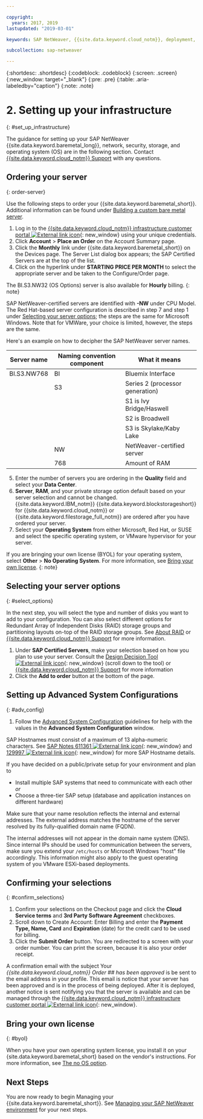 ```yaml
---

copyright:
  years: 2017, 2019
lastupdated: "2019-03-01"

keywords: SAP NetWeaver, {{site.data.keyword.cloud_notm}}, deployment, BYOL

subcollection: sap-netweaver

---
```


{:shortdesc: .shortdesc}
{:codeblock: .codeblock}
{:screen: .screen}
{:new_window: target="_blank"}
{:pre: .pre}
{:table: .aria-labeledby="caption"}
{:note: .note}

# 2. Setting up your infrastructure
{: #set_up_infrastructure}

The guidance for setting up your SAP NetWeaver {{site.data.keyword.baremetal_long}}, network, security, storage, and operating system (OS) are in the following section. Contact [{{site.data.keyword.cloud_notm}} Support](/docs/get-support?topic=get-support-getting-customer-support#getting-customer-support) with any questions.

## Ordering your server
{: order-server}

Use the following steps to order your {{site.data.keyword.baremetal_short}}. Additional information can be found under [Building a custom bare metal server](/docs/bare-metal?topic=bare-metal-ordering-baremetal-server#ordering-baremetal-server).

1. Log in to the [{{site.data.keyword.cloud_notm}} infrastructure customer portal ![External link icon](../../icons/launch-glyph.svg "External link icon")](https://control.softlayer.com){: new_window} using your unique credentials.
2. Click **Account** > **Place an Order** on the Account Summary page.
3. Click the **Monthly** link under {{site.data.keyword.baremetal_short}} on the Devices page. The Server List dialog box appears; the SAP Certified Servers are at the top of the list.
4. Click on the hyperlink under **STARTING PRICE PER MONTH** to select the appropriate server and be taken to the Configure/Order page.

The BI.S3.NW32 (OS Options) server is also available for **Hourly** billing.
{: note}

   SAP NetWeaver-certified servers are identified with **-NW** under CPU Model. The Red Hat-based server configuration is described in step 7 and step 1 under [Selecting your server options](#select_options); the steps are the same for Microsoft Windows. Note that for VMWare, your choice is limited, however, the steps are the same.

   Here's an example on how to decipher the SAP NetWeaver server names.

| Server name | Naming convention component | What it means |
| --- | --- | --- |
| BI.S3.NW768 | BI | Bluemix Interface |
| | S3 | Series 2 (processor generation) |
| | | S1 is Ivy Bridge/Haswell |
| | | S2 is Broadwell |
| | | S3 is Skylake/Kaby Lake |
| | NW | NetWeaver-certified server |
| | 768 | Amount of RAM |

5. Enter the number of servers you are ordering in the **Quality** field and select your **Data Center**.
6. **Server**, **RAM**, and your private storage option default based on your server selection and cannot be changed. {{site.data.keyword.IBM_notm}} {{site.data.keyword.blockstorageshort}} for {{site.data.keyword.cloud_notm}} or {{site.data.keyword.filestorage_full_notm}} are ordered after you have ordered your server.
7. Select your **Operating System** from either Microsoft, Red Hat, or SUSE and select the specific operating system, or VMware hypervisor for your server.

If you are bringing your own license (BYOL) for your operating system, select **Other** > **No Operating System**. For more information, see [Bring your own license](#byol).
{: note}

## Selecting your server options
{: #select_options}

In the next step, you will select the type and number of disks you want to add to your configuration. You can also select different options for Redundant Array of Independent Disks (RAID) storage groups and partitioning layouts on-top of the RAID storage groups. See [About RAID](/docs/bare-metal?topic=bare-metal-about-raid#about-raid) or [{{site.data.keyword.cloud_notm}} Support](/docs/get-support?topic=get-support-getting-customer-support#getting-customer-support) for more information.

1. Under **SAP Certified Servers**, make your selection based on how you plan to use your server. Consult the [Design Decision Tool ![External link icon](../../icons/launch-glyph.svg "External link icon")](https://github.com/ibm-cloud-architecture/infrastructure-design-decision-tool){: new_window} (scroll down to the tool) or [{{site.data.keyword.cloud_notm}} Support](/docs/get-support?topic=get-support-getting-customer-support#getting-customer-support) for more information
2. Click the **Add to order** button at the bottom of the page.

## Setting up Advanced System Configurations
{: #adv_config}

1. Follow the [Advanced System Configuration](/docs/bare-metal?topic=bare-metal-ordering-baremetal-server#ordering-baremetal-server) guidelines for help with the values in the **Advanced System Configuration** window.

SAP Hostnames must consist of a maximum of 13 alpha-numeric characters. See [SAP Notes 611361 ![External link icon](../../icons/launch-glyph.svg "External link icon")](https://launchpad.support.sap.com/#/611361){: new_window} and [129997 ![External link icon](../../icons/launch-glyph.svg "External link icon")](https://launchpad.support.sap.com/#/129997){: new_window} for more SAP Hostname details.

If you have decided on a public/private setup for your environment and plan to
  * Install multiple SAP systems that need to communicate with each other *or*
  * Choose a three-tier SAP setup (database and application instances on different hardware)

Make sure that your name resolution reflects the internal and external addresses. The external address matches the hostname of the server resolved by its fully-qualified domain name (FQDN).

The internal addresses will not appear in the domain name system (DNS). Since internal IPs should be used for communication between the servers, make sure you extend your `/etc/hosts` or Microsoft Windows "host" file accordingly. This information might also apply to the guest operating system of you VMware ESXi-based deployments.

## Confirming your selections
{: #confirm_selections}

1. Confirm your selections on the Checkout page and click the **Cloud Service terms** and **3rd Party Software Agreement** checkboxes.
2. Scroll down to Create Account: Enter Billing and enter the **Payment Type, Name, Card** and **Expiration** (date) for the credit card to be used for billing.
3. Click the **Submit Order** button. You are redirected to a screen with your order number. You can print the screen, because it is also your order receipt.

A confirmation email with the subject Your _{{site.data.keyword.cloud_notm}} Order ## has been approved_ is be sent to the email address in your profile. This email is notice that your server has been approved and is in the process of being deployed. After it is deployed, another notice is sent notifying you that the server is available and can be managed through the [{{site.data.keyword.cloud_notm}} infrastructure customer portal ![External link icon](../../icons/launch-glyph.svg "External link icon")](https://control.softlayer.com){: new_window}.

## Bring your own license
{: #byol}

When you have your own operating system license, you install it on your {site.data.keyword.baremetal_short} based on the vendor's instructions. For more information, see [The no OS option](/docs/bare-metal?topic=bare-metal-how-to-install-an-operating-system-on-a-no-os-server-#how-to-install-an-operating-system-on-a-no-os-server-).

## Next Steps

You are now ready to begin Managing your {{site.data.keyword.baremetal_short}}. See [Managing your SAP NetWeaver environment](/docs/infrastructure/sap-netweaver?topic=sap-netweaver-manage_environment#manage_environment) for your next steps.
